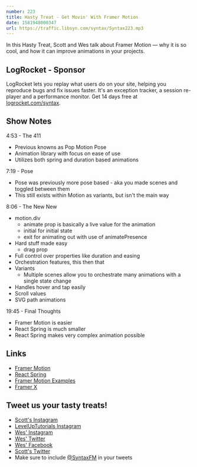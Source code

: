 ```yaml
---
number: 223
title: Hasty Treat - Get Movin' With Framer Motion
date: 1581948000347
url: https://traffic.libsyn.com/syntax/Syntax223.mp3
---
```


In this Hasty Treat, Scott and Wes talk about Framer Motion — why it is so cool, and how it can improve animations in your projects.

## LogRocket - Sponsor
LogRocket lets you replay what users do on your site, helping you reproduce bugs and fix issues faster. It's an exception tracker, a session re-player and a performance monitor. Get 14 days free at [logrocket.com/syntax](https://logrocket.com/syntax).

## Show Notes

4:53 - The 411

* Previous knowns as Pop Motion Pose
* Animation library with focus on ease of use
* Utilizes both spring and duration based animations

7:19 - Pose

* Pose was previously more pose based - aka you made scenes and toggled between them
* This still exists within Motion as variants, but isn't the main way

8:06 - The New New

* motion.div
  * animate prop is basically a live value for the animation
  * initial for initial state
  * exit for animating out with use of animatePresence
* Hard stuff made easy
  * drag prop
* Full control over properties like duration and easing
* Orchestration features, this then that
* Variants
  * Multiple scenes allow you to orchestrate many animations with a single state change
* Handles hover and tap easily
* Scroll values
* SVG path animations

19:45 - Final Thoughts

* Framer Motion is easier
* React Spring is much smaller
* React Spring makes very complex animation possible

## Links
* [Framer Motion](https://www.framer.com/motion/)
* [React Spring](https://www.react-spring.io/)
* [Framer Motion Examples](https://www.framer.com/api/motion/examples/)
* [Framer X](https://www.framer.com/)

## Tweet us your tasty treats!
* [Scott's Instagram](https://www.instagram.com/stolinski/)
* [LevelUpTutorials Instagram](https://www.instagram.com/LevelUpTutorials/)
* [Wes' Instagram](https://www.instagram.com/wesbos/)
* [Wes' Twitter](https://twitter.com/wesbos)
* [Wes' Facebook](https://www.facebook.com/wesbos.developer)
* [Scott's Twitter](https://twitter.com/stolinski)
* Make sure to include [@SyntaxFM](https://twitter.com/SyntaxFM) in your tweets
